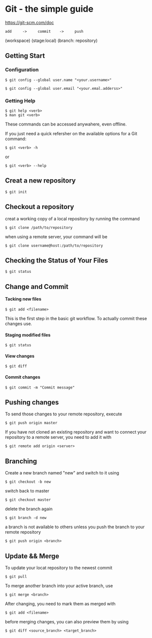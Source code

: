 # Git - the simple guide

https://git-scm.com/doc

    add     ->     commit    ->     push
  (workspace)   (stage:local)  (branch: repository)  

## Getting Start
### Configuration
```shell
$ git config --global user.name "<your.username>"
```
``` shell
$ git config --global user.email "<your.emal.adderss>"
```

### Getting Help
``` shell
$ git help <verb>
$ man git <verb>
```
These commands can be accessed anywahere, even offline.

If you just need a quick refersher on the available options for a Git command:
```shell
$ git <verb> -h
```
or
```shell
$ git <verb> --help
```

## Creat a new repository
``` shell
$ git init
```

## Checkout a repository
creat a working copy of a local repository by running the command
``` shell
$ git clone /path/to/repository
```
when using a remote server, your command will be
```shell
$ git clone username@host:/path/to/repository
```

## Checking the Status of Your Files
``` shell
$ git status
```

## Change and Commit 
#### Tacking new files
``` shell
$ git add <filename>
```
This is the first step in the basic git workflow. To actually commit these changes use.
#### Staging modified files
``` shell
$ git status
```
#### View changes
``` shell
$ git diff
```
#### Commit changes
``` shell
$ git commit -m "Commit message"
```

## Pushing changes
To send those changes to your remote repository, execute 
``` shell
$ git push origin master
```

If you have not cloned an existing repository and want to connect your repository to a remote server, you need to add it with
``` shell
$ git remote add origin <server>
```

## Branching
Create a new branch named "new" and switch to it using
``` shell
$ git checkout -b new
```

switch back to master
``` shell
$ git checkout master
```

delete the branch again
``` shell
$ git branch -d new
```

a branch is not available to others unless you push the branch to your remote repository
``` shell
$ git push origin <branch>
```
## Update && Merge
To update your locat repository to the newest commit
``` shell
$ git pull
```

To merge another branch into your active branch, use
``` shell
$ git merge <branch>
```

After changing, you need to mark them as merged with
``` shell
$ git add <filename>
```
before merging changes, you can also preview them by using
``` shell
$ git diff <source_branch> <target_branch>
```
